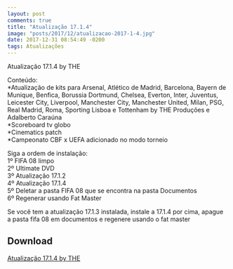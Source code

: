 ```yaml
---
layout: post
comments: true
title: "Atualização 17.1.4"
image: "posts/2017/12/atualizacao-2017-1-4.jpg"
date: 2017-12-31 08:54:49 -0200
tags: Atualizações
---
```


Atualização 17.1.4 by THE

Conteúdo:  
\*Atualização de kits para Arsenal, Atlético de Madrid, Barcelona, Bayern de Munique, Benfica, Borussia Dortmund, Chelsea, Everton, Inter, Juventus, Leicester City, Liverpool, Manchester City, Manchester United, Milan, PSG, Real Madrid, Roma, Sporting Lisboa e Tottenham by THE Produções e Adalberto Caraúna  
\*Scoreboard tv globo  
\*Cinematics patch  
\*Campeonato CBF x UEFA adicionado no modo torneio  

Siga a ordem de instalação:  
1º FIFA 08 limpo  
2º Ultimate DVD  
3º Atualização 17.1.2  
4º Atualização 17.1.4  
5º Deletar a pasta FIFA 08 que se encontra na pasta Documentos  
6º Regenerar usando Fat Master  

Se você tem a atualização 17.1.3 instalada, instale a 17.1.4 por cima, apague a pasta fifa 08 em documentos e regenere usando o fat master  

<h2>Download</h2>
<div class="download">
  <a class="download-button" href="https://goo.gl/ihSgoC" data-filesize="68.9 MB">Atualização 17.1.4 by THE</a>
</div>